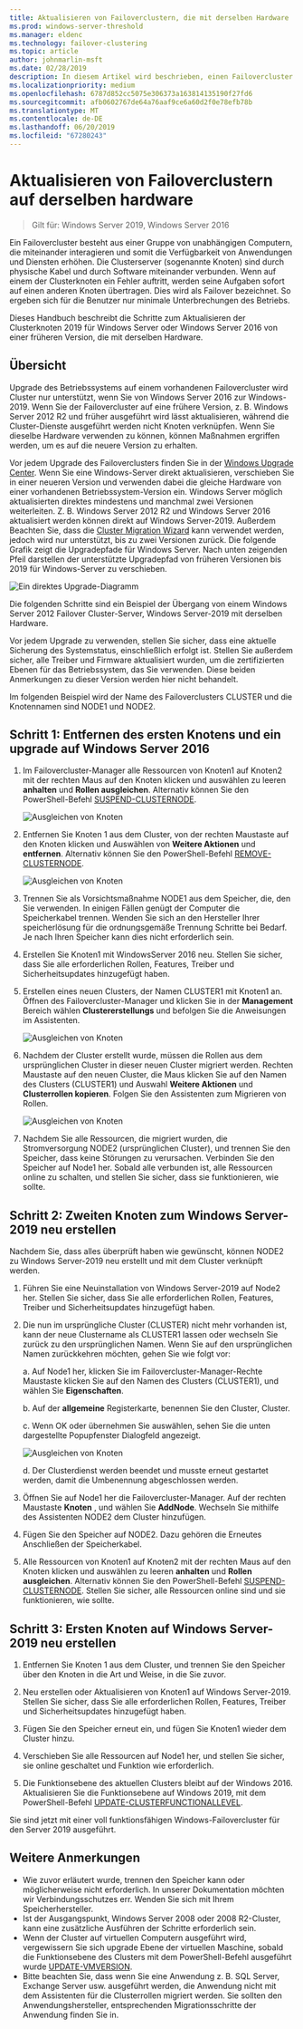 ```yaml
---
title: Aktualisieren von Failoverclustern, die mit derselben Hardware
ms.prod: windows-server-threshold
ms.manager: eldenc
ms.technology: failover-clustering
ms.topic: article
author: johnmarlin-msft
ms.date: 02/28/2019
description: In diesem Artikel wird beschrieben, einen Failovercluster mit 2 Knoten mit derselben Hardware, aktualisieren
ms.localizationpriority: medium
ms.openlocfilehash: 6787d852cc5075e306373a163814135190f27fd6
ms.sourcegitcommit: afb0602767de64a76aaf9ce6a60d2f0e78efb78b
ms.translationtype: MT
ms.contentlocale: de-DE
ms.lasthandoff: 06/20/2019
ms.locfileid: "67280243"
---
```

# <a name="upgrading-failover-clusters-on-the-same-hardware"></a>Aktualisieren von Failoverclustern auf derselben hardware

> Gilt für: Windows Server 2019, Windows Server 2016

Ein Failovercluster besteht aus einer Gruppe von unabhängigen Computern, die miteinander interagieren und somit die Verfügbarkeit von Anwendungen und Diensten erhöhen. Die Clusterserver (sogenannte Knoten) sind durch physische Kabel und durch Software miteinander verbunden. Wenn auf einem der Clusterknoten ein Fehler auftritt, werden seine Aufgaben sofort auf einen anderen Knoten übertragen. Dies wird als Failover bezeichnet. So ergeben sich für die Benutzer nur minimale Unterbrechungen des Betriebs.

Dieses Handbuch beschreibt die Schritte zum Aktualisieren der Clusterknoten 2019 für Windows Server oder Windows Server 2016 von einer früheren Version, die mit derselben Hardware.

## <a name="overview"></a>Übersicht

Upgrade des Betriebssystems auf einem vorhandenen Failovercluster wird Cluster nur unterstützt, wenn Sie von Windows Server 2016 zur Windows-2019.  Wenn Sie der Failovercluster auf eine frühere Version, z. B. Windows Server 2012 R2 und früher ausgeführt wird lässt aktualisieren, während die Cluster-Dienste ausgeführt werden nicht Knoten verknüpfen.  Wenn Sie dieselbe Hardware verwenden zu können, können Maßnahmen ergriffen werden, um es auf die neuere Version zu erhalten.  

Vor jedem Upgrade des Failoverclusters finden Sie in der [Windows Upgrade Center](https://www.microsoft.com/upgradecenter).  Wenn Sie eine Windows-Server direkt aktualisieren, verschieben Sie in einer neueren Version und verwenden dabei die gleiche Hardware von einer vorhandenen Betriebssystem-Version ein. Windows Server möglich aktualisierten direktes mindestens und manchmal zwei Versionen weiterleiten. Z. B. Windows Server 2012 R2 und Windows Server 2016 aktualisiert werden können direkt auf Windows Server-2019.  Außerdem Beachten Sie, dass die [Cluster Migration Wizard](https://blogs.msdn.microsoft.com/clustering/2012/06/25/how-to-move-highly-available-clustered-vms-to-windows-server-2012-with-the-cluster-migration-wizard/) kann verwendet werden, jedoch wird nur unterstützt, bis zu zwei Versionen zurück. Die folgende Grafik zeigt die Upgradepfade für Windows Server. Nach unten zeigenden Pfeil darstellen der unterstützte Upgradepfad von früheren Versionen bis 2019 für Windows-Server zu verschieben.

![Ein direktes Upgrade-Diagramm](media/In-Place-Upgrade/In-Place-Upgrade-1.png)

Die folgenden Schritte sind ein Beispiel der Übergang von einem Windows Server 2012 Failover Cluster-Server, Windows Server-2019 mit derselben Hardware.  

Vor jedem Upgrade zu verwenden, stellen Sie sicher, dass eine aktuelle Sicherung des Systemstatus, einschließlich erfolgt ist.  Stellen Sie außerdem sicher, alle Treiber und Firmware aktualisiert wurden, um die zertifizierten Ebenen für das Betriebssystem, das Sie verwenden.  Diese beiden Anmerkungen zu dieser Version werden hier nicht behandelt.

Im folgenden Beispiel wird der Name des Failoverclusters CLUSTER und die Knotennamen sind NODE1 und NODE2.

## <a name="step-1-evict-first-node-and-upgrade-to-windows-server-2016"></a>Schritt 1: Entfernen des ersten Knotens und ein upgrade auf Windows Server 2016

1. Im Failovercluster-Manager alle Ressourcen von Knoten1 auf Knoten2 mit der rechten Maus auf den Knoten klicken und auswählen zu leeren **anhalten** und **Rollen ausgleichen**.  Alternativ können Sie den PowerShell-Befehl [SUSPEND-CLUSTERNODE](https://docs.microsoft.com/powershell/module/failoverclusters/suspend-clusternode).

    ![Ausgleichen von Knoten](media/In-Place-Upgrade/In-Place-Upgrade-2.png)

2. Entfernen Sie Knoten 1 aus dem Cluster, von der rechten Maustaste auf den Knoten klicken und Auswählen von **Weitere Aktionen** und **entfernen**.  Alternativ können Sie den PowerShell-Befehl [REMOVE-CLUSTERNODE](https://docs.microsoft.com/powershell/module/failoverclusters/remove-clusternode).

    ![Ausgleichen von Knoten](media/In-Place-Upgrade/In-Place-Upgrade-3.png)

3. Trennen Sie als Vorsichtsmaßnahme NODE1 aus dem Speicher, die, den Sie verwenden.  In einigen Fällen genügt der Computer die Speicherkabel trennen.  Wenden Sie sich an den Hersteller Ihrer speicherlösung für die ordnungsgemäße Trennung Schritte bei Bedarf.  Je nach Ihren Speicher kann dies nicht erforderlich sein.

4. Erstellen Sie Knoten1 mit WindowsServer 2016 neu.  Stellen Sie sicher, dass Sie alle erforderlichen Rollen, Features, Treiber und Sicherheitsupdates hinzugefügt haben.

5. Erstellen eines neuen Clusters, der Namen CLUSTER1 mit Knoten1 an.  Öffnen des Failovercluster-Manager und klicken Sie in der **Management** Bereich wählen **Clustererstellungs** und befolgen Sie die Anweisungen im Assistenten.

    ![Ausgleichen von Knoten](media/In-Place-Upgrade/In-Place-Upgrade-4.png)

6. Nachdem der Cluster erstellt wurde, müssen die Rollen aus dem ursprünglichen Cluster in dieser neuen Cluster migriert werden.  Rechten Maustaste auf den neuen Cluster, die Maus klicken Sie auf den Namen des Clusters (CLUSTER1) und Auswahl **Weitere Aktionen** und **Clusterrollen kopieren**.  Folgen Sie den Assistenten zum Migrieren von Rollen.

    ![Ausgleichen von Knoten](media/In-Place-Upgrade/In-Place-Upgrade-5.png)

7.  Nachdem Sie alle Ressourcen, die migriert wurden, die Stromversorgung NODE2 (ursprünglichen Cluster), und trennen Sie den Speicher, dass keine Störungen zu verursachen.  Verbinden Sie den Speicher auf Node1 her.  Sobald alle verbunden ist, alle Ressourcen online zu schalten, und stellen Sie sicher, dass sie funktionieren, wie sollte.

## <a name="step-2-rebuild-second-node-to-windows-server-2019"></a>Schritt 2: Zweiten Knoten zum Windows Server-2019 neu erstellen

Nachdem Sie, dass alles überprüft haben wie gewünscht, können NODE2 zu Windows Server-2019 neu erstellt und mit dem Cluster verknüpft werden.

1. Führen Sie eine Neuinstallation von Windows Server-2019 auf Node2 her. Stellen Sie sicher, dass Sie alle erforderlichen Rollen, Features, Treiber und Sicherheitsupdates hinzugefügt haben.

2. Die nun im ursprüngliche Cluster (CLUSTER) nicht mehr vorhanden ist, kann der neue Clustername als CLUSTER1 lassen oder wechseln Sie zurück zu den ursprünglichen Namen.  Wenn Sie auf den ursprünglichen Namen zurückkehren möchten, gehen Sie wie folgt vor:
   
   a. Auf Node1 her, klicken Sie im Failovercluster-Manager-Rechte Maustaste klicken Sie auf den Namen des Clusters (CLUSTER1), und wählen Sie **Eigenschaften**.
   
   b. Auf der **allgemeine** Registerkarte, benennen Sie den Cluster, Cluster.

   c. Wenn OK oder übernehmen Sie auswählen, sehen Sie die unten dargestellte Popupfenster Dialogfeld angezeigt.

    ![Ausgleichen von Knoten](media/In-Place-Upgrade/In-Place-Upgrade-6.png)

    d. Der Clusterdienst werden beendet und musste erneut gestartet werden, damit die Umbenennung abgeschlossen werden.

3. Öffnen Sie auf Node1 her die Failovercluster-Manager.  Auf der rechten Maustaste **Knoten** , und wählen Sie **AddNode**.  Wechseln Sie mithilfe des Assistenten NODE2 dem Cluster hinzufügen.

4. Fügen Sie den Speicher auf NODE2. Dazu gehören die Erneutes Anschließen der Speicherkabel. 

5. Alle Ressourcen von Knoten1 auf Knoten2 mit der rechten Maus auf den Knoten klicken und auswählen zu leeren **anhalten** und **Rollen ausgleichen**.  Alternativ können Sie den PowerShell-Befehl [SUSPEND-CLUSTERNODE](https://docs.microsoft.com/powershell/module/failoverclusters/suspend-clusternode).  Stellen Sie sicher, alle Ressourcen online sind und sie funktionieren, wie sollte.

## <a name="step-3-rebuild-first-node-to-windows-server-2019"></a>Schritt 3: Ersten Knoten auf Windows Server-2019 neu erstellen

1. Entfernen Sie Knoten 1 aus dem Cluster, und trennen Sie den Speicher über den Knoten in die Art und Weise, in die Sie zuvor.

2. Neu erstellen oder Aktualisieren von Knoten1 auf Windows Server-2019.  Stellen Sie sicher, dass Sie alle erforderlichen Rollen, Features, Treiber und Sicherheitsupdates hinzugefügt haben.

3. Fügen Sie den Speicher erneut ein, und fügen Sie Knoten1 wieder dem Cluster hinzu.

4. Verschieben Sie alle Ressourcen auf Node1 her, und stellen Sie sicher, sie online geschaltet und Funktion wie erforderlich.

5. Die Funktionsebene des aktuellen Clusters bleibt auf der Windows 2016.  Aktualisieren Sie die Funktionsebene auf Windows 2019, mit dem PowerShell-Befehl [UPDATE-CLUSTERFUNCTIONALLEVEL](https://docs.microsoft.com/powershell/module/failoverclusters/update-clusterfunctionallevel).

Sie sind jetzt mit einer voll funktionsfähigen Windows-Failovercluster für den Server 2019 ausgeführt.

## <a name="additional-notes"></a>Weitere Anmerkungen

- Wie zuvor erläutert wurde, trennen den Speicher kann oder möglicherweise nicht erforderlich.  In unserer Dokumentation möchten wir Verbindungsschutzes err.  Wenden Sie sich mit Ihrem Speicherhersteller.
- Ist der Ausgangspunkt, Windows Server 2008 oder 2008 R2-Cluster, kann eine zusätzliche Ausführen der Schritte erforderlich sein.
- Wenn der Cluster auf virtuellen Computern ausgeführt wird, vergewissern Sie sich upgrade Ebene der virtuellen Maschine, sobald die Funktionsebene des Clusters mit dem PowerShell-Befehl ausgeführt wurde [UPDATE-VMVERSION](https://docs.microsoft.com/powershell/module/hyper-v/update-vmversion).
- Bitte beachten Sie, dass wenn Sie eine Anwendung z. B. SQL Server, Exchange Server usw. ausgeführt werden, die Anwendung nicht mit dem Assistenten für die Clusterrollen migriert werden.  Sie sollten den Anwendungshersteller, entsprechenden Migrationsschritte der Anwendung finden Sie in.
